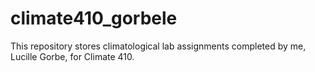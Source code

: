 # climate410_gorbele

This repository stores climatological lab assignments completed by me, Lucille Gorbe, for Climate 410.
